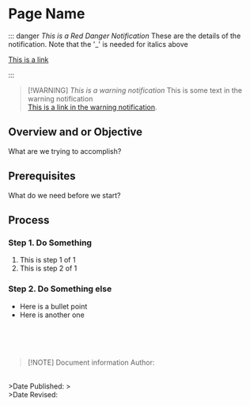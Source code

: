 <!-- How To Template -->
# Page Name

::: danger _This is a Red Danger Notification_ <!-- Three colons to tell VitePress where the warning starts and stops-->
These are the details of the notification. Note that the '_' is needed for italics above

[This is a link](/Documentation/FAQ)
<!-- All links to documents should not have a file extention at the end.-->
:::
<!-- Three colons to tell VitePress where the warning starts and stops-->

> [!WARNING] *This is a warning notification*
> This is some text in the warning notification <br>
> [This is a link in the warning notification](https://docs.immy.bot/FAQ.html#licensing-and-plans).

<!-- You can use HTML tags to help organize, but in general VitePress will take care of everything dynamically-->


## Overview and or Objective
What are we trying to accomplish?

## Prerequisites
What do we need before we start?

## Process
### Step 1. Do Something
  1. This is step 1 of 1
  2. This is step 2 of 1
### Step 2. Do Something else
  - Here is a bullet point
  - Here is another one

<br><br><br>
>[!NOTE] Document information
>Author:
<br>
>Date Published:
><br>
>Date Revised:
